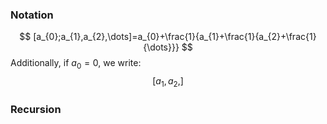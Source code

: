 ### Notation
$$
[a_{0};a_{1},a_{2},\dots]=a_{0}+\frac{1}{a_{1}+\frac{1}{a_{2}+\frac{1}{\dots}}}
$$
Additionally, if $a_{0}=0$, we write:
$$
[a_{1},a_{2},]
$$
### Recursion
